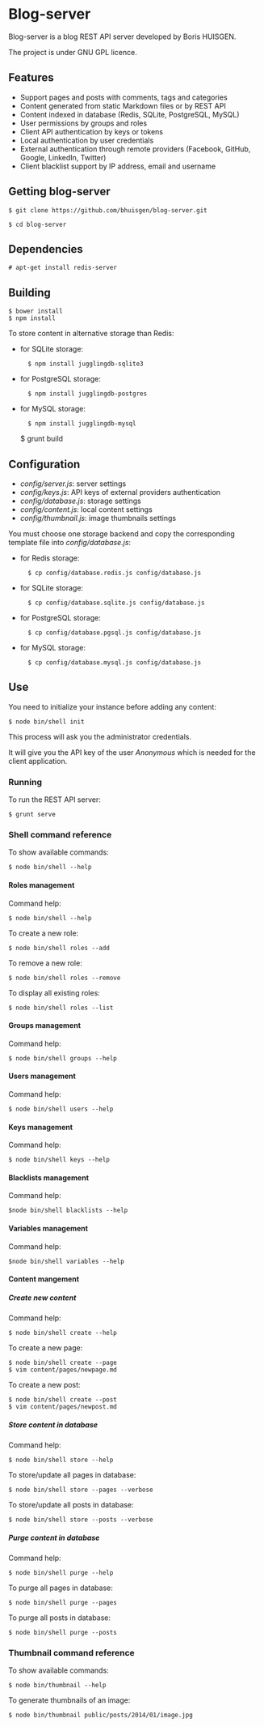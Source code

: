 # Blog-server

Blog-server is a blog REST API server developed by Boris HUISGEN.

The project is under GNU GPL licence.

## Features

- Support pages and posts with comments, tags and categories
- Content generated from static Markdown files or by REST API
- Content indexed in database (Redis, SQLite, PostgreSQL, MySQL)
- User permissions by groups and roles
- Client API authentication by keys or tokens
- Local authentication by user credentials
- External authentication through remote providers (Facebook, GitHub, Google, LinkedIn, Twitter)
- Client blacklist support by IP address, email and username

## Getting blog-server

	$ git clone https://github.com/bhuisgen/blog-server.git

	$ cd blog-server

## Dependencies

	# apt-get install redis-server

## Building

	$ bower install
	$ npm install

To store content in alternative storage than Redis:

- for SQLite storage:

		$ npm install jugglingdb-sqlite3

- for PostgreSQL storage:

		$ npm install jugglingdb-postgres

- for MySQL storage:

		$ npm install jugglingdb-mysql

	$ grunt build

## Configuration

- *config/server.js*: server settings
- *config/keys.js*: API keys of external providers authentication
- *config/database.js*: storage settings
- *config/content.js*: local content settings
- *config/thumbnail.js*: image thumbnails settings

You must choose one storage backend and copy the corresponding template file into *config/database.js*:

- for Redis storage:

		$ cp config/database.redis.js config/database.js

- for SQLite storage:

		$ cp config/database.sqlite.js config/database.js

- for PostgreSQL storage:

		$ cp config/database.pgsql.js config/database.js

- for MySQL storage:

		$ cp config/database.mysql.js config/database.js

## Use

You need to initialize your instance before adding any content:

	$ node bin/shell init

This process will ask you the administrator credentials.

It will give you the API key of the user *Anonymous* which is needed for the client application. 

### Running

To run the REST API server:

	$ grunt serve

### Shell command reference

To show available commands:

	$ node bin/shell --help

#### Roles management

Command help:

	$ node bin/shell --help

To create a new role:

	$ node bin/shell roles --add

To remove a new role:

	$ node bin/shell roles --remove

To display all existing roles:

	$ node bin/shell roles --list

#### Groups management

Command help:

	$ node bin/shell groups --help

#### Users management

Command help:

	$ node bin/shell users --help

#### Keys management

Command help:

	$ node bin/shell keys --help

#### Blacklists management

Command help:

	$node bin/shell blacklists --help

#### Variables management

Command help:

	$node bin/shell variables --help

#### Content mangement

##### Create new content

Command help:

	$ node bin/shell create --help

To create a new page:

	$ node bin/shell create --page
	$ vim content/pages/newpage.md

To create a new post:

	$ node bin/shell create --post
	$ vim content/pages/newpost.md

##### Store content in database

Command help:

	$ node bin/shell store --help

To store/update all pages in database:

	$ node bin/shell store --pages --verbose

To store/update all posts in database:

	$ node bin/shell store --posts --verbose

##### Purge content in database

Command help:

	$ node bin/shell purge --help

To purge all pages in database:

	$ node bin/shell purge --pages

To purge all posts in database:

	$ node bin/shell purge --posts

### Thumbnail command reference

To show available commands:

	$ node bin/thumbnail --help

To generate thumbnails of an image:

	$ node bin/thumbnail public/posts/2014/01/image.jpg
